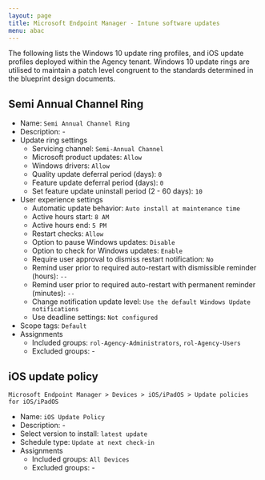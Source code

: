 ```yaml
---
layout: page
title: Microsoft Endpoint Manager - Intune software updates
menu: abac
---
```


The following lists the Windows 10 update ring profiles, and iOS update profiles deployed within the Agency tenant. Windows 10 update rings are utilised to maintain a patch level congruent to the standards determined in the blueprint design documents.

## Semi Annual Channel Ring

* Name: `Semi Annual Channel Ring`
* Description: -
* Update ring settings
  * Servicing channel: `Semi-Annual Channel`
  * Microsoft product updates: `Allow`
  * Windows drivers: `Allow`
  * Quality update deferral period (days): `0`
  * Feature update deferral period (days): `0`
  * Set feature update uninstall period (2 - 60 days): `10`
* User experience settings
  * Automatic update behavior: `Auto install at maintenance time`
  * Active hours start: `8 AM`
  * Active hours end: `5 PM`
  * Restart checks: `Allow`
  * Option to pause Windows updates: `Disable`
  * Option to check for Windows updates: `Enable`
  * Require user approval to dismiss restart notification: `No`
  * Remind user prior to required auto-restart with dismissible reminder (hours): `--`
  * Remind user prior to required auto-restart with permanent reminder (minutes): `--`
  * Change notification update level: `Use the default Windows Update notifications`
  * Use deadline settings: `Not configured`
* Scope tags: `Default`
* Assignments
  * Included groups: `rol-Agency-Administrators`, `rol-Agency-Users`
  * Excluded groups: -

## iOS update policy

`Microsoft Endpoint Manager > Devices > iOS/iPadOS > Update policies for iOS/iPadOS`

* Name: `iOS Update Policy`
* Description: -
* Select version to install: `latest update`
* Schedule type: `Update at next check-in`
* Assignments
  * Included groups: `All Devices`
  * Excluded groups: -